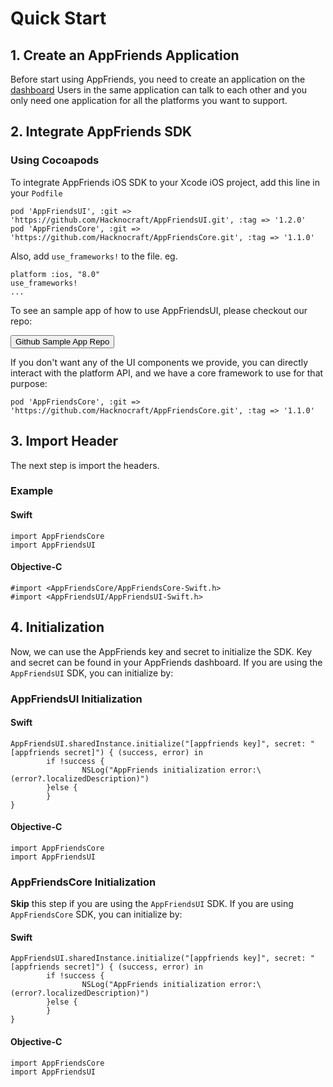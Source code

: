 # Quick Start
## 1. Create an AppFriends Application
Before start using AppFriends, you need to create an application on the [dashboard](http://appfriends.hacknocraft.com/landing/index) Users in the same application can talk to each other and you only need one application for all the platforms you want to support.

## 2. Integrate AppFriends SDK
### Using Cocoapods
To integrate AppFriends iOS SDK to your Xcode iOS project, add this line in your `Podfile`

	pod 'AppFriendsUI', :git => 'https://github.com/Hacknocraft/AppFriendsUI.git', :tag => '1.2.0'
	pod 'AppFriendsCore', :git => 'https://github.com/Hacknocraft/AppFriendsCore.git', :tag => '1.1.0'

Also, add `use_frameworks!` to the file. eg.

	platform :ios, "8.0"
	use_frameworks!
	...

To see an sample app of how to use AppFriendsUI, please checkout our repo:

<a href="https://github.com/laeroah/AppFriendsUI/">
<button class="btn btn-info">Github Sample App Repo</button>  
</a>

If you don't want any of the UI components we provide, you can directly interact with the platform API, and we have a core framework to use for that purpose:

	pod 'AppFriendsCore', :git => 'https://github.com/Hacknocraft/AppFriendsCore.git', :tag => '1.1.0'

## 3. Import Header
The next step is import the headers.

### Example

#### Swift
```
import AppFriendsCore
import AppFriendsUI
```

#### Objective-C
```
#import <AppFriendsCore/AppFriendsCore-Swift.h>
#import <AppFriendsUI/AppFriendsUI-Swift.h>
```
## 4. Initialization
Now, we can use the AppFriends key and secret to initialize the SDK. Key and secret can be found in your AppFriends dashboard. If you are using the `AppFriendsUI` SDK, you can initialize by:

### AppFriendsUI Initialization

#### Swift
```
AppFriendsUI.sharedInstance.initialize("[appfriends key]", secret: "[appfriends secret]") { (success, error) in
		if !success {
				NSLog("AppFriends initialization error:\(error?.localizedDescription)")
		}else {
		}
}
```

#### Objective-C
```
import AppFriendsCore
import AppFriendsUI
```

### AppFriendsCore Initialization

**Skip** this step if you are using the `AppFriendsUI` SDK. If you are using `AppFriendsCore` SDK, you can initialize by:

#### Swift
```
AppFriendsUI.sharedInstance.initialize("[appfriends key]", secret: "[appfriends secret]") { (success, error) in
		if !success {
				NSLog("AppFriends initialization error:\(error?.localizedDescription)")
		}else {
		}
}
```

#### Objective-C
```
import AppFriendsCore
import AppFriendsUI
```
